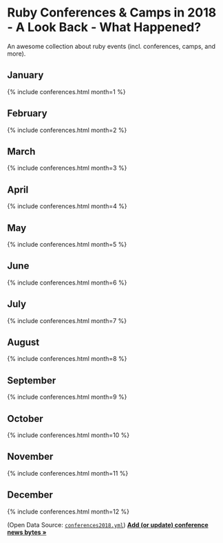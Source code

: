 # Ruby Conferences & Camps in 2018 - A Look Back - What Happened?


<!--
   todo: move to front matter config - why? why not?
   lets you configure in config.yml with defaults/presets!!!!
  -->


An awesome collection about ruby events (incl. conferences, camps, and more).


## January

{% include conferences.html month=1 %}

## February

{% include conferences.html month=2 %}

## March

{% include conferences.html month=3 %}

## April

{% include conferences.html month=4 %}

## May

{% include conferences.html month=5 %}

## June

{% include conferences.html month=6 %}

## July

{% include conferences.html month=7 %}

## August

{% include conferences.html month=8 %}

## September

{% include conferences.html month=9 %}

## October

{% include conferences.html month=10 %}

## November

{% include conferences.html month=11 %}

## December

{% include conferences.html month=12 %}




(Open Data Source: [`conferences2018.yml`](https://github.com/planetruby/conferences/blob/master/_data/conferences2018.yml))
[**Add (or update) conference news bytes »**](https://github.com/planetruby/conferences/blob/master/_data/conferences2018.yml)
